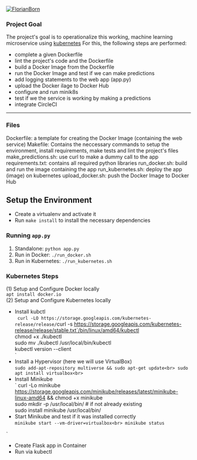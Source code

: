 [![FlorianBorn](https://circleci.com/gh/FlorianBorn/operationalize-a-machine-learning-microservice-api.svg?style=svg)](https://app.circleci.com/gh/FlorianBorn/operationalize-a-machine-learning-microservice-api/pipelines)

### Project Goal

The project's goal is to operationalize this working, machine learning microservice using [kubernetes](https://kubernetes.io/)
For this, the following steps are performed:
* complete a given Dockerfile
* lint the project's code and the Dockerfile
* build a Docker Image from the Dockerfile
* run the Docker Image and test if we can make predictions 
* add logging statements to the web app (app.py)
* upload the Docker iIage to Docker Hub
* configure and run minik8s
* test if we the service is working by making a predictions
* integrate CircleCI
---

### Files
Dockerfile: a template for creating the Docker Image (containing the web service)
Makefile: Contains the neccessary commands to setup the environment, install requirements, make tests and lint the project's files
make_predictions.sh: use curl to make a dummy call to the app
requirements.txt: contains all required python libraries
run_docker.sh: build and run the image containing the app
run_kubernetes.sh: deploy the app (image) on kubernetes
upload_docker.sh: push the Docker Image to Docker Hub

## Setup the Environment



* Create a virtualenv and activate it
* Run `make install` to install the necessary dependencies

### Running `app.py`

1. Standalone:  `python app.py`
2. Run in Docker:  `./run_docker.sh`
3. Run in Kubernetes:  `./run_kubernetes.sh`

### Kubernetes Steps

(1) Setup and Configure Docker locally<br>
`apt install docker.io`<br>
(2) Setup and Configure Kubernetes locally<br>
* Install kubctl<br>
`
curl -LO https://storage.googleapis.com/kubernetes-release/release/`curl -s https://storage.googleapis.com/kubernetes-release/release/stable.txt`/bin/linux/amd64/kubectl<br>
chmod +x ./kubectl<br>
sudo mv ./kubectl /usr/local/bin/kubectl<br>
kubectl version --client<br>
`
* Install a Hypervisor (here we will use VirtualBox)<br>
`
sudo add-apt-repository multiverse && sudo apt-get update<br>
sudo apt install virtualbox<br>
`
* Install Minikube<br>
`
curl -Lo minikube https://storage.googleapis.com/minikube/releases/latest/minikube-linux-amd64 && chmod +x minikube<br>
sudo mkdir -p /usr/local/bin/  # if not already existing<br>
sudo install minikube /usr/local/bin/<br>
* Start Minikube and test if it was installed correctly<br>
`
minikube start --vm-driver=virtualbox<br>
minikube status
`

`
* Create Flask app in Container
* Run via kubectl
